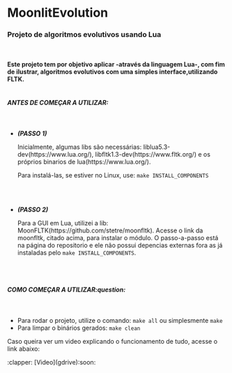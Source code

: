 <h1>MoonlitEvolution</h1>
<h3>Projeto de algoritmos evolutivos usando Lua</h3>
<br><br>
<strong>Este projeto tem por objetivo aplicar -através da linguagem Lua-, com fim de ilustrar, algoritmos evolutivos com uma simples interface,utilizando FLTK.</strong>
<br><br>
<h5>ANTES DE COMEÇAR A UTILIZAR:</h5>
<br>
<ul>
<li><em><strong>(PASSO 1)</strong></em></p>
Inicialmente, algumas libs são necessárias: liblua5.3-dev(https://www.lua.org/), libfltk1.3-dev(https://www.fltk.org/) e os próprios binarios de lua(https://www.lua.org/).<br><p>Para instalá-las, se estiver no Linux, use: <code>make INSTALL_COMPONENTS</p></code>
</li>
<br><br>
<li>
<p><em><strong>(PASSO 2)</strong></em></p>
Para a GUI em Lua, utilizei a lib: MoonFLTK(https://github.com/stetre/moonfltk). Acesse o link da moonfltk, citado acima, para instalar o módulo. O passo-a-passo está na página do repositorio e ele não possui depencias externas fora as já instaladas pelo <code>make INSTALL_COMPONENTS</code>.
</li>
</ul> 
<br><br>
<h5>COMO COMEÇAR A UTILIZAR:question:</h5>
<br>
<ul>
<li>Para rodar o projeto, utilize o comando: <code>make all</code> ou simplesmente <code>make</code></li>
<li>Para limpar o binários gerados: <code>make clean</code></li>
</ul>
<p> Caso queira ver um video explicando o funcionamento de tudo, acesse o link abaixo:</p>
:clapper: [Video](gdrive):soon:
